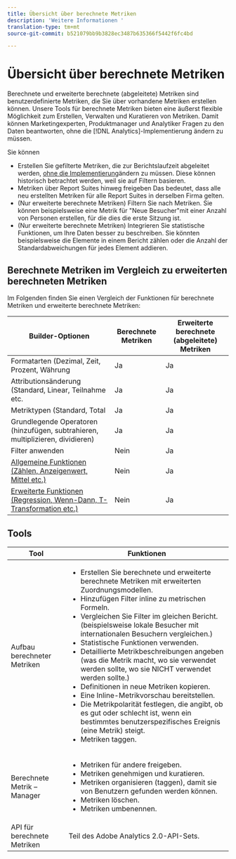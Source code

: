```yaml
---
title: Übersicht über berechnete Metriken
description: 'Weitere Informationen '
translation-type: tm+mt
source-git-commit: b521079bb9b3828ec3487b635366f5442f6fc4bd

---
```



# Übersicht über berechnete Metriken

Berechnete und erweiterte berechnete (abgeleitete) Metriken sind benutzerdefinierte Metriken, die Sie über vorhandene Metriken erstellen können. Unsere Tools für berechnete Metriken bieten eine äußerst flexible Möglichkeit zum Erstellen, Verwalten und Kuratieren von Metriken. Damit können Marketingexperten, Produktmanager und Analytiker Fragen zu den Daten beantworten, ohne die [!DNL Analytics]-Implementierung ändern zu müssen.

Sie können

* Erstellen Sie gefilterte Metriken, die zur Berichtslaufzeit abgeleitet werden, [ohne die Implementierung](https://youtu.be/CuQTm9RaUpY)ändern zu müssen. Diese können historisch betrachtet werden, weil sie auf Filtern basieren.
* Metriken über Report Suites hinweg freigeben Das bedeutet, dass alle neu erstellten Metriken für alle Report Suites in derselben Firma gelten.
* (Nur erweiterte berechnete Metriken) Filtern Sie nach Metriken. Sie können beispielsweise eine Metrik für &quot;Neue Besucher&quot;mit einer Anzahl von Personen erstellen, für die dies die erste Sitzung ist.
* (Nur erweiterte berechnete Metriken) Integrieren Sie statistische Funktionen, um Ihre Daten besser zu beschreiben. Sie könnten beispielsweise die Elemente in einem Bericht zählen oder die Anzahl der Standardabweichungen für jedes Element addieren.

## Berechnete Metriken im Vergleich zu erweiterten berechneten Metriken

Im Folgenden finden Sie einen Vergleich der Funktionen für berechnete Metriken und erweiterte berechnete Metriken:

| Builder-Optionen | Berechnete Metriken | Erweiterte berechnete (abgeleitete) Metriken |
|---|---|---|
| Formatarten (Dezimal, Zeit, Prozent, Währung | Ja | Ja |
| Attributionsänderung (Standard, Linear, Teilnahme etc. | Ja | Ja |
| Metriktypen (Standard, Total | Ja | Ja |
| Grundlegende Operatoren (hinzufügen, subtrahieren, multiplizieren, dividieren) | Ja | Ja |
| Filter anwenden | Nein | Ja |
| [Allgemeine Funktionen (Zählen, Anzeigenwert, Mittel etc.)](/help/components/calc-metrics/cm-functions.md) | Nein | Ja |
| [Erweiterte Funktionen (Regression, Wenn-Dann, T-Transformation etc.)](/help/components/calc-metrics/cm-adv-functions.md) | Nein | Ja  |

## Tools

| Tool | Funktionen |
|--- |--- |
| Aufbau berechneter Metriken | <ul><li>Erstellen Sie berechnete und erweiterte berechnete Metriken mit erweiterten Zuordnungsmodellen.</li><li>Hinzufügen Filter inline zu metrischen Formeln.</li><li>Vergleichen Sie Filter im gleichen Bericht. (beispielsweise lokale Besucher mit internationalen Besuchern vergleichen.)</li><li>Statistische Funktionen verwenden.</li><li> Detaillierte Metrikbeschreibungen angeben (was die Metrik macht, wo sie verwendet werden sollte, wo sie NICHT verwendet werden sollte.)</li><li>Definitionen in neue Metriken kopieren.</li><li>Eine Inline-Metrikvorschau bereitstellen.</li><li>Die Metrikpolarität festlegen, die angibt, ob es gut oder schlecht ist, wenn ein bestimmtes benutzerspezifisches Ereignis (eine Metrik) steigt.</li><li>Metriken taggen.</li></ul> |
| Berechnete Metrik – Manager | <ul><li>Metriken für andere freigeben.</li><li>Metriken genehmigen und kuratieren.</li><li>Metriken organisieren (taggen), damit sie von Benutzern gefunden werden können.</li><li>Metriken löschen.</li><li>Metriken umbenennen.</li></ul> |
| API für berechnete Metriken | Teil des Adobe Analytics 2.0-API-Sets. |

